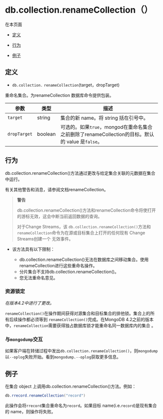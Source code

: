 # [ ](#)db.collection.renameCollection（）

[]()

在本页面

*   [定义](#definition)

*   [行为](#behaviors)

*   [例子](#examples)

## <span id="definition">定义</span>

*   `db.collection.` `renameCollection`(target，dropTarget)


重命名集合。为renameCollection 数据库命令提供包装。

| 参数         | 类型    | 描述                                                         |
| ------------ | ------- | ------------------------------------------------------------ |
| `target`     | string  | 集合的新 name。将 string 括在引号中。                        |
| `dropTarget` | boolean | 可选的。如果`true`，mongod在重命名集合之前删除了renameCollection的目标。默认的 value 是`false`。 |

## <span id="behaviors">行为</span>

db.collection.renameCollection()方法通过更改与给定集合关联的元数据在集合中运行。

有关其他警告和消息，请参阅文档renameCollection。

> **警告**
>
> db.collection.renameCollection()方法和renameCollection命令将使打开的游标无效，这会中断当前返回数据的查询。
>
> 对于Change Streams，该 `db.collection.renameCollection()`方法和 `renameCollection`命令为在源或目标集合上打开的任何现有 Change Streams创建一个 无效事件。

*   该方法具有以下限制：

    *   db.collection.renameCollection()无法在数据库之间移动集合。使用renameCollection进行这些重命名操作。
    *   分片集合不支持db.collection.renameCollection()。
    *   您无法重命名意见。

### 资源锁定

*在版本4.2中进行了更改。*

`renameCollection()`在操作期间获得对源集合和目标集合的排他锁。集合上的所有后续操作都必须等到 `renameCollection()`完成。在MongoDB 4.2之前的版本中，`renameCollection`需要获得独占数据库锁才能重命名同一数据库内的集合 。

### 与`mongodump`交互

如果客户端在转储过程中发出`db.collection.renameCollection()`，则`mongodump`以`--oplog`失败开始。看到`mongodump.--oplog`获取更多信息。

## <span id="examples">例子</span>

在集合 object 上调用db.collection.renameCollection()方法。例如：

```powershell
db.rrecord.renameCollection("record")
```

此操作会将`rrecord`集合重命名为`record`。如果目标 name(i.e.`record`)是现有集合的 name，则操作将失败。

